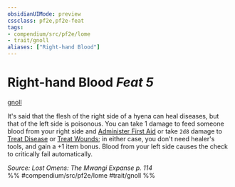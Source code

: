 ```yaml
---
obsidianUIMode: preview
cssclass: pf2e,pf2e-feat
tags:
- compendium/src/pf2e/lome
- trait/gnoll
aliases: ["Right-hand Blood"]
---
```

# Right-hand Blood  *Feat 5*  
[gnoll](/rules/traits/gnoll-b1.md)  


It's said that the flesh of the right side of a hyena can heal diseases, but that of the left side is poisonous. You can take 1 damage to feed someone blood from your right side and [Administer First Aid](/rules/actions/administer-first-aid.md) or take `2d8` damage to [Treat Disease](/rules/actions/treat-disease.md) or [Treat Wounds](/rules/actions/treat-wounds.md); in either case, you don't need healer's tools, and gain a +1 item bonus. Blood from your left side causes the check to critically fail automatically.

*Source: Lost Omens: The Mwangi Expanse p. 114*  
%% #compendium/src/pf2e/lome #trait/gnoll %%